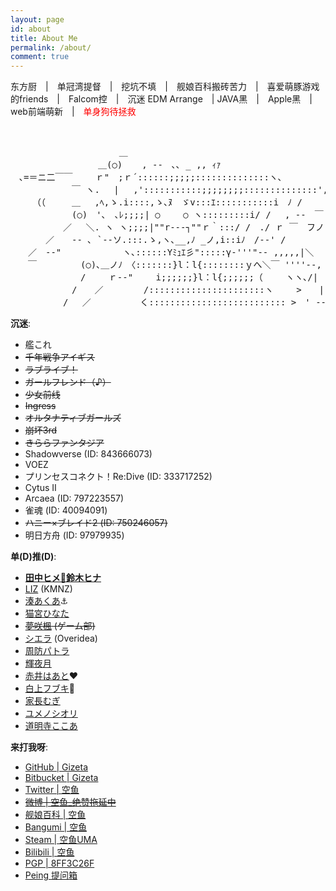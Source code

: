 ```yaml
---
layout: page
id: about
title: About Me
permalink: /about/
comment: true
---
```

东方厨　\|　单冠湾提督　\|　挖坑不填　\|　舰娘百科搬砖苦力　\|　喜爱萌豚游戏的friends　\|　Falcom控　\|　沉迷 EDM Arrange　\| JAVA黑　\|　Apple黑　\|　web前端萌新　\|　<font color="red">单身狗待拯救</font>

<br>

<pre class="aa nue">
　　　　　　　 　 　 　 ＿
　　　　　　　　　　＿(○) 　 , ‐-　､､ _ ,, ｨｧ
　､=＝ニ二￣￣　　 ｒ"　;ｒ´::::::;;;;;::::::::::::::ヽ､
　　　　　　　￣ ヽ.　 |　 ,':::::::::::;;;;;;;;::::::::::::::',:::i　　.,ﾍ　））
　　　（（　　　＿　 ,ﾍ,ゝ.i::::,ゝ､ﾇ　ゞv:::ｴ:::::::::::i　ﾉ /　　　　　|＼
　　　　　　　(○)　'､　､ﾚ;;;;| ○　　 ○ ヽ:::::::::i/ /　 , -‐　￣　 >
　　　　　　／　 ＼. ヽ ヽ;;;;|""r-‐‐┐""ｒ｀:::/ /　./ ｒ ￣　フノ
　　　　／　　-‐ ､ `‐-ソ.:::.ゝ,ヽ､__,ﾉ _ノ,i::iﾉ　/-‐' /
　　／　-‐"　　　　　　　ヽ､::::::Yﾐｭｴ彡":::::γ‐'''"‐- ,,,,,|＼
　　￣　　　　　(○)､＿ノﾉ　〈:::::::}l：l{::::::::ｙへ＼￣ ''''‐-,　　>
　　　　　　　　/　　 ｒ-‐"　　 i;;;;;;}l：l{;;;;;;（　　 ヽヽ､/|　/／
　　　　　　　/　　／　　　　 /::::::::::::::::::::::ヽ　　 >　　|
　　　　　　/　 ／　　　　　 く:::::::::::::::::::::::::: >　' ‐‐--'
</pre>

__沉迷__:

* 艦これ
* ~~千年戦争アイギス~~
* ~~ラブライブ！~~
* ~~ガールフレンド（♪）~~
* ~~少女前线~~
* ~~Ingress~~
* ~~オルタナティブガールズ~~
* ~~崩坏3rd~~
* ~~きららファンタジア~~
* Shadowverse (ID: 843666073)
* VOEZ
* プリンセスコネクト！Re:Dive (ID: 333717252)
* Cytus Ⅱ
* Arcaea (ID: 797223557)
* 雀魂 (ID: 40094091)
* ~~ハニー×ブレイド2 (ID: 750246057)~~
* 明日方舟 (ID: 97979935)

__单(D)推(D)__:

* **[田中ヒメ🥕鈴木ヒナ](https://www.youtube.com/channel/UCFv2z4iM5vHrS8bZPq4fHQQ)**
* [LIZ](https://www.youtube.com/channel/UCRMpIxnySp7Fy5SbZ8dBv2w) (KMNZ)
* [湊あくあ](https://www.youtube.com/channel/UC1opHUrw8rvnsadT-iGp7Cg)⚓️
* [猫宮ひなた](https://www.youtube.com/channel/UCevD0wKzJFpfIkvHOiQsfLQ)
* ~~[夢咲楓](https://www.youtube.com/channel/UC2ZVDmnoZAOdLt7kI7Uaqog) (ゲーム部)~~
* [シエラ](https://www.youtube.com/channel/UCupCAZz1l52vV8m-dvaoBVQ) (Overidea)
* [周防パトラ](https://www.youtube.com/channel/UCeLzT-7b2PBcunJplmWtoDg)
* [輝夜月](https://www.youtube.com/channel/UCQYADFw7xEJ9oZSM5ZbqyBw)
* [赤井はあと](https://www.youtube.com/channel/UC1CfXB_kRs3C-zaeTG3oGyg)❤️
* [白上フブキ](https://www.youtube.com/channel/UCdn5BQ06XqgXoAxIhbqw5Rg)🌽
* [家長むぎ](https://www.youtube.com/channel/UC_GCs6GARLxEHxy1w40d6VQ)
* [ユメノシオリ](https://www.youtube.com/channel/UCH0ObmokE-zUOeihkKwWySA)
* [道明寺ここあ](https://www.youtube.com/channel/UCCebk1_w5oiMUTRxdNJq0sA)

__来打我呀__:

* [GitHub \| Gizeta](https://github.com/Gizeta)
* [Bitbucket \| Gizeta](https://bitbucket.org/Gizeta_sf/)
* [Twitter \| 空鱼](https://twitter.com/Gizeta_sf)
* ~~[微博 \| 空鱼_绝赞拖延中](http://weibo.com/gizeta)~~
* [舰娘百科 \| 空鱼](https://zh.kcwiki.moe/wiki/User:%E7%A9%BA%E9%B1%BC)
* [Bangumi \| 空鱼](http://bgm.tv/user/gizeta)
* [Steam \| 空鱼UMA](http://steamcommunity.com/id/gizeta/)
* [Bilibili \| 空鱼](http://space.bilibili.com/31625/#!/index)
* [PGP \| 8FF3C26F](https://pgp.mit.edu/pks/lookup?op=vindex&search=0x2AD041B88FF3C26F)
* [Peing 提问箱](https://peing.net/zh-CN/gizeta_sf)
